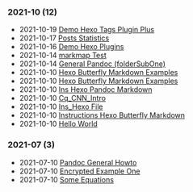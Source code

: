 ### **2021-10** (12)  
- 2021-10-19 [Demo Hexo Tags Plugin Plus](https://bzhao2718.github.io/JackBlog.github.io/en/hexo-examples/demo-tags-plus/)  
- 2021-10-17 [Posts Statistics](https://bzhao2718.github.io/JackBlog.github.io/samples/folderOne/hexo_stats_chart/)  
- 2021-10-16 [Demo Hexo Plugins](https://bzhao2718.github.io/JackBlog.github.io/samples/folderOne/hexo_plugin_demo/)  
- 2021-10-14 [markmap Test](https://bzhao2718.github.io/JackBlog.github.io/samples/folderOne/markmap_test/)  
- 2021-10-14 [General Pandoc (folderSubOne)](https://bzhao2718.github.io/JackBlog.github.io/samples/folderOne/folderSubOne/ins_pandoc/)  
- 2021-10-10 [Hexo Butterfly Markdown Examples](https://bzhao2718.github.io/JackBlog.github.io/samples/hexo_butterfly_markdown/)  
- 2021-10-10 [Hexo Butterfly Markdown Examples](https://bzhao2718.github.io/JackBlog.github.io/samples/hexo_butterfly_markdown_examples/)  
- 2021-10-10 [Ins Hexo Pandoc Markdown](https://bzhao2718.github.io/JackBlog.github.io/samples/ins_hexo_pandoc_markdown/)  
- 2021-10-10 [Cq_CNN_Intro](https://bzhao2718.github.io/JackBlog.github.io/samples/folderOne/cq_cnn_intro/)  
- 2021-10-10 [Ins_Hexo File](https://bzhao2718.github.io/JackBlog.github.io/samples/folderOne/ins_hexo/)  
- 2021-10-10 [Instructions Hexo Butterfly Markdown](https://bzhao2718.github.io/JackBlog.github.io/samples/folderOne/ins_hexo_butterfly_examples/)  
- 2021-10-10 [Hello World](https://bzhao2718.github.io/JackBlog.github.io/samples/hello-world/)  
  
  
### **2021-07** (3)  
- 2021-07-10 [Pandoc General Howto](https://bzhao2718.github.io/JackBlog.github.io/samples/test_ins_pandoc/)  
- 2021-07-10 [Encrypted Example One](https://bzhao2718.github.io/JackBlog.github.io/samples/encrypt_example1/)  
- 2021-07-10 [Some Equations](https://bzhao2718.github.io/JackBlog.github.io/samples/pOne/)  
  
